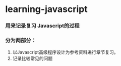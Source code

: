 # learning-javascript

### 用来记录复习 Javascript的过程
### 分为两部分：
1. 以Javascript高级程序设计为参考资料进行章节复习。
2. 记录比较常见的问题

